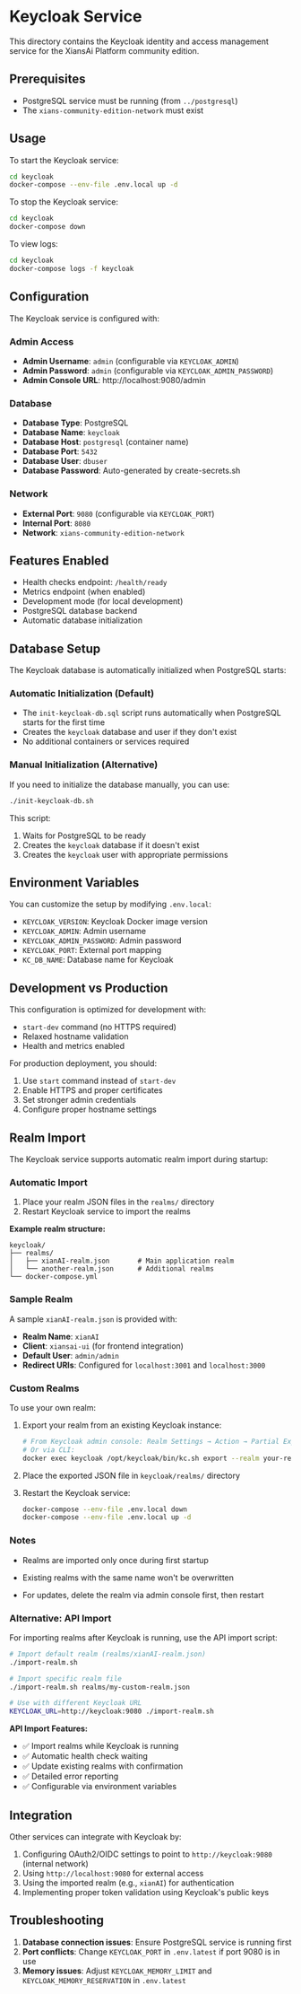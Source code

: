 # Keycloak Service

This directory contains the Keycloak identity and access management service for the XiansAi Platform community edition.

## Prerequisites

- PostgreSQL service must be running (from `../postgresql`)
- The `xians-community-edition-network` must exist

## Usage

To start the Keycloak service:

```bash
cd keycloak
docker-compose --env-file .env.local up -d
```

To stop the Keycloak service:

```bash
cd keycloak
docker-compose down
```

To view logs:

```bash
cd keycloak
docker-compose logs -f keycloak
```

## Configuration

The Keycloak service is configured with:

### Admin Access
- **Admin Username**: `admin` (configurable via `KEYCLOAK_ADMIN`)
- **Admin Password**: `admin` (configurable via `KEYCLOAK_ADMIN_PASSWORD`)
- **Admin Console URL**: http://localhost:9080/admin

### Database
- **Database Type**: PostgreSQL
- **Database Name**: `keycloak`
- **Database Host**: `postgresql` (container name)
- **Database Port**: `5432`
- **Database User**: `dbuser`
- **Database Password**: Auto-generated by create-secrets.sh

### Network
- **External Port**: `9080` (configurable via `KEYCLOAK_PORT`)
- **Internal Port**: `8080`
- **Network**: `xians-community-edition-network`

## Features Enabled

- Health checks endpoint: `/health/ready`
- Metrics endpoint (when enabled)
- Development mode (for local development)
- PostgreSQL database backend
- Automatic database initialization

## Database Setup

The Keycloak database is automatically initialized when PostgreSQL starts:

### Automatic Initialization (Default)
- The `init-keycloak-db.sql` script runs automatically when PostgreSQL starts for the first time
- Creates the `keycloak` database and user if they don't exist
- No additional containers or services required

### Manual Initialization (Alternative)
If you need to initialize the database manually, you can use:
```bash
./init-keycloak-db.sh
```

This script:
1. Waits for PostgreSQL to be ready
2. Creates the `keycloak` database if it doesn't exist
3. Creates the `keycloak` user with appropriate permissions

## Environment Variables

You can customize the setup by modifying `.env.local`:

- `KEYCLOAK_VERSION`: Keycloak Docker image version
- `KEYCLOAK_ADMIN`: Admin username
- `KEYCLOAK_ADMIN_PASSWORD`: Admin password
- `KEYCLOAK_PORT`: External port mapping
- `KC_DB_NAME`: Database name for Keycloak


## Development vs Production

This configuration is optimized for development with:
- `start-dev` command (no HTTPS required)
- Relaxed hostname validation
- Health and metrics enabled

For production deployment, you should:
1. Use `start` command instead of `start-dev`
2. Enable HTTPS and proper certificates
3. Set stronger admin credentials
4. Configure proper hostname settings

## Realm Import

The Keycloak service supports automatic realm import during startup:

### Automatic Import
1. Place your realm JSON files in the `realms/` directory
2. Restart Keycloak service to import the realms

**Example realm structure:**
```
keycloak/
├── realms/
│   ├── xianAI-realm.json       # Main application realm
│   └── another-realm.json      # Additional realms
└── docker-compose.yml
```

### Sample Realm
A sample `xianAI-realm.json` is provided with:
- **Realm Name**: `xianAI`
- **Client**: `xiansai-ui` (for frontend integration)
- **Default User**: `admin/admin`
- **Redirect URIs**: Configured for `localhost:3001` and `localhost:3000`

### Custom Realms
To use your own realm:
1. Export your realm from an existing Keycloak instance:
   ```bash
   # From Keycloak admin console: Realm Settings → Action → Partial Export
   # Or via CLI:
   docker exec keycloak /opt/keycloak/bin/kc.sh export --realm your-realm --file /tmp/realm.json
   ```

2. Place the exported JSON file in `keycloak/realms/` directory

3. Restart the Keycloak service:

   ```bash
   docker-compose --env-file .env.local down
   docker-compose --env-file .env.local up -d
   ```

### Notes
- Realms are imported only once during first startup

- Existing realms with the same name won't be overwritten
- For updates, delete the realm via admin console first, then restart

### Alternative: API Import
For importing realms after Keycloak is running, use the API import script:

```bash
# Import default realm (realms/xianAI-realm.json)
./import-realm.sh

# Import specific realm file
./import-realm.sh realms/my-custom-realm.json

# Use with different Keycloak URL
KEYCLOAK_URL=http://keycloak:9080 ./import-realm.sh
```

**API Import Features:**
- ✅ Import realms while Keycloak is running
- ✅ Automatic health check waiting
- ✅ Update existing realms with confirmation
- ✅ Detailed error reporting
- ✅ Configurable via environment variables

## Integration

Other services can integrate with Keycloak by:

1. Configuring OAuth2/OIDC settings to point to `http://keycloak:9080` (internal network)
2. Using `http://localhost:9080` for external access  
3. Using the imported realm (e.g., `xianAI`) for authentication
4. Implementing proper token validation using Keycloak's public keys

## Troubleshooting

1. **Database connection issues**: Ensure PostgreSQL service is running first
2. **Port conflicts**: Change `KEYCLOAK_PORT` in `.env.latest` if port 9080 is in use
3. **Memory issues**: Adjust `KEYCLOAK_MEMORY_LIMIT` and `KEYCLOAK_MEMORY_RESERVATION` in `.env.latest`
